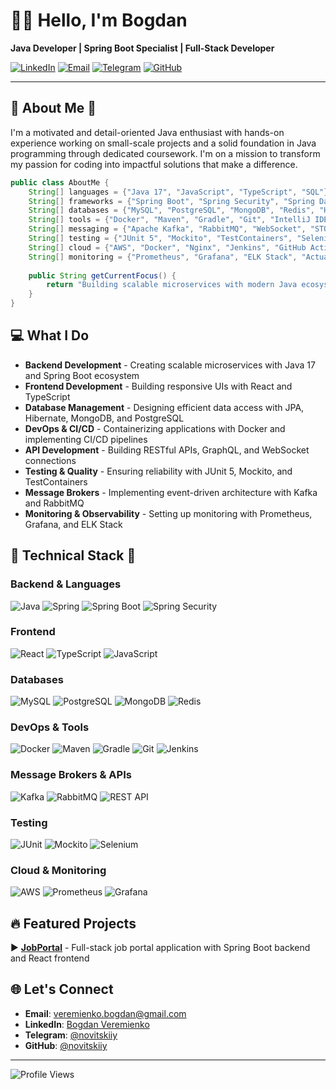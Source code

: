 # 👨‍💻 Hello, I'm Bogdan

**Java Developer | Spring Boot Specialist | Full-Stack Developer**

[![LinkedIn](https://img.shields.io/badge/LinkedIn-0077B5?style=for-the-badge&logo=linkedin&logoColor=white)](https://linkedin.com/in/bogdanveremienko)
[![Email](https://img.shields.io/badge/Email-D14836?style=for-the-badge&logo=gmail&logoColor=white)](mailto:veremienko.bogdan@gmail.com)
[![Telegram](https://img.shields.io/badge/Telegram-2CA5E0?style=for-the-badge&logo=telegram&logoColor=white)](https://t.me/novitskiiy)
[![GitHub](https://img.shields.io/badge/GitHub-100000?style=for-the-badge&logo=github&logoColor=white)](https://github.com/novitskiiy)

---

## 📎 About Me 🚀

I'm a motivated and detail-oriented Java enthusiast with hands-on experience working on small-scale projects and a solid foundation in Java programming through dedicated coursework. I'm on a mission to transform my passion for coding into impactful solutions that make a difference.

```java
public class AboutMe {
    String[] languages = {"Java 17", "JavaScript", "TypeScript", "SQL"};
    String[] frameworks = {"Spring Boot", "Spring Security", "Spring Data JPA", "Spring WebFlux", "React", "Node.js"};
    String[] databases = {"MySQL", "PostgreSQL", "MongoDB", "Redis", "H2"};
    String[] tools = {"Docker", "Maven", "Gradle", "Git", "IntelliJ IDEA", "Postman"};
    String[] messaging = {"Apache Kafka", "RabbitMQ", "WebSocket", "STOMP", "REST API"};
    String[] testing = {"JUnit 5", "Mockito", "TestContainers", "Selenium", "Cucumber"};
    String[] cloud = {"AWS", "Docker", "Nginx", "Jenkins", "GitHub Actions"};
    String[] monitoring = {"Prometheus", "Grafana", "ELK Stack", "Actuator"};
    
    public String getCurrentFocus() {
        return "Building scalable microservices with modern Java ecosystem";
    }
}
```

## 💻 What I Do

- **Backend Development** - Creating scalable microservices with Java 17 and Spring Boot ecosystem
- **Frontend Development** - Building responsive UIs with React and TypeScript
- **Database Management** - Designing efficient data access with JPA, Hibernate, MongoDB, and PostgreSQL
- **DevOps & CI/CD** - Containerizing applications with Docker and implementing CI/CD pipelines
- **API Development** - Building RESTful APIs, GraphQL, and WebSocket connections
- **Testing & Quality** - Ensuring reliability with JUnit 5, Mockito, and TestContainers
- **Message Brokers** - Implementing event-driven architecture with Kafka and RabbitMQ
- **Monitoring & Observability** - Setting up monitoring with Prometheus, Grafana, and ELK Stack

## 🔧 Technical Stack 🔨

### Backend & Languages
![Java](https://img.shields.io/badge/Java-ED8B00?style=for-the-badge&logo=openjdk&logoColor=white)
![Spring](https://img.shields.io/badge/Spring-6DB33F?style=for-the-badge&logo=spring&logoColor=white)
![Spring Boot](https://img.shields.io/badge/Spring_Boot-6DB33F?style=for-the-badge&logo=spring-boot&logoColor=white)
![Spring Security](https://img.shields.io/badge/Spring_Security-6DB33F?style=for-the-badge&logo=spring-security&logoColor=white)

### Frontend
![React](https://img.shields.io/badge/React-20232A?style=for-the-badge&logo=react&logoColor=61DAFB)
![TypeScript](https://img.shields.io/badge/TypeScript-007ACC?style=for-the-badge&logo=typescript&logoColor=white)
![JavaScript](https://img.shields.io/badge/JavaScript-F7DF1E?style=for-the-badge&logo=javascript&logoColor=black)

### Databases
![MySQL](https://img.shields.io/badge/MySQL-4479A1?style=for-the-badge&logo=mysql&logoColor=white)
![PostgreSQL](https://img.shields.io/badge/PostgreSQL-316192?style=for-the-badge&logo=postgresql&logoColor=white)
![MongoDB](https://img.shields.io/badge/MongoDB-4EA94B?style=for-the-badge&logo=mongodb&logoColor=white)
![Redis](https://img.shields.io/badge/Redis-DC382D?style=for-the-badge&logo=redis&logoColor=white)

### DevOps & Tools
![Docker](https://img.shields.io/badge/Docker-2496ED?style=for-the-badge&logo=docker&logoColor=white)
![Maven](https://img.shields.io/badge/Maven-C71A36?style=for-the-badge&logo=apache-maven&logoColor=white)
![Gradle](https://img.shields.io/badge/Gradle-02303A?style=for-the-badge&logo=gradle&logoColor=white)
![Git](https://img.shields.io/badge/Git-F05032?style=for-the-badge&logo=git&logoColor=white)
![Jenkins](https://img.shields.io/badge/Jenkins-D24939?style=for-the-badge&logo=jenkins&logoColor=white)

### Message Brokers & APIs
![Kafka](https://img.shields.io/badge/Apache_Kafka-231F20?style=for-the-badge&logo=apache-kafka&logoColor=white)
![RabbitMQ](https://img.shields.io/badge/RabbitMQ-FF6600?style=for-the-badge&logo=rabbitmq&logoColor=white)
![REST API](https://img.shields.io/badge/REST_API-FF6B6B?style=for-the-badge&logo=rest&logoColor=white)

### Testing
![JUnit](https://img.shields.io/badge/JUnit-25A162?style=for-the-badge&logo=junit5&logoColor=white)
![Mockito](https://img.shields.io/badge/Mockito-78A641?style=for-the-badge&logo=mockito&logoColor=white)
![Selenium](https://img.shields.io/badge/Selenium-43B02A?style=for-the-badge&logo=selenium&logoColor=white)

### Cloud & Monitoring
![AWS](https://img.shields.io/badge/AWS-232F3E?style=for-the-badge&logo=amazon-aws&logoColor=white)
![Prometheus](https://img.shields.io/badge/Prometheus-E6522C?style=for-the-badge&logo=prometheus&logoColor=white)
![Grafana](https://img.shields.io/badge/Grafana-F46800?style=for-the-badge&logo=grafana&logoColor=white)

## 🔥 Featured Projects

▶️ **[JobPortal](http://www.jobportal.blog)** - Full-stack job portal application with Spring Boot backend and React frontend

## 🌐 Let's Connect

- **Email**: veremienko.bogdan@gmail.com
- **LinkedIn**: [Bogdan Veremienko](https://linkedin.com/in/bogdanveremienko)
- **Telegram**: [@novitskiiy](https://t.me/novitskiiy)
- **GitHub**: [@novitskiiy](https://github.com/novitskiiy)

---

![Profile Views](https://komarev.com/ghpvc/?username=novitskiiy&color=brightgreen) 
